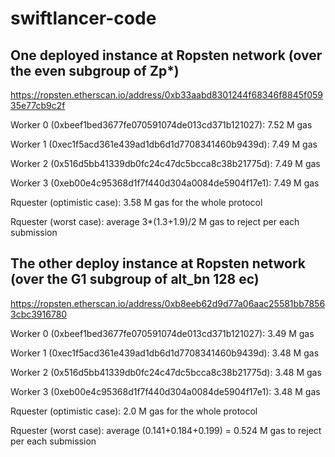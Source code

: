 # swiftlancer-code

## One deployed instance at Ropsten network (over the even subgroup of Zp*)
https://ropsten.etherscan.io/address/0xb33aabd8301244f68346f8845f05935e77cb9c2f

Worker 0 (0xbeef1bed3677fe070591074de013cd371b121027): 7.52 M gas

Worker 1 (0xec1f5acd361e439ad1db6d1d7708341460b9439d): 7.49 M gas 

Worker 2 (0x516d5bb41339db0fc24c47dc5bcca8c38b21775d): 7.49 M gas 

Worker 3 (0xeb00e4c95368d1f7f440d304a0084de5904f17e1): 7.49 M gas 

Rquester (optimistic case): 3.58 M gas for the whole protocol

Rquester (worst case): average  3*(1.3+1.9)/2 M gas to reject per each submission


## The other deploy instance at Ropsten network (over the G1 subgroup of alt_bn 128 ec)
https://ropsten.etherscan.io/address/0xb8eeb62d9d77a06aac25581bb78563cbc3916780

Worker 0 (0xbeef1bed3677fe070591074de013cd371b121027): 3.49 M gas

Worker 1 (0xec1f5acd361e439ad1db6d1d7708341460b9439d): 3.48 M gas 

Worker 2 (0x516d5bb41339db0fc24c47dc5bcca8c38b21775d): 3.48 M gas 

Worker 3 (0xeb00e4c95368d1f7f440d304a0084de5904f17e1): 3.48 M gas 

Rquester (optimistic case): 2.0 M gas for the whole protocol

Rquester (worst case): average  (0.141+0.184+0.199) = 0.524 M gas to reject per each submission
